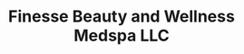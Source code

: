 ---
title: "Finesse Beauty and Wellness Medspa LLC"
url: /buffalo/finesse-beauty-and-wellness-medspa-llc/
shop: beauty
---